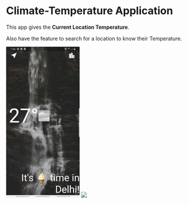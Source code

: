 # Climate-Temperature Application

This app gives the **Current Location Temperature**.

Also have the feature to search for a location to know their Temperature.

<img src="https://github.com/gargk747/Flutter/blob/master/clima_flutter/assets/first.jpg" width="200">
<img src="https://github.com/gargk747/Flutter/blob/master/clima_flutter/assets/example.gif" width="200">
